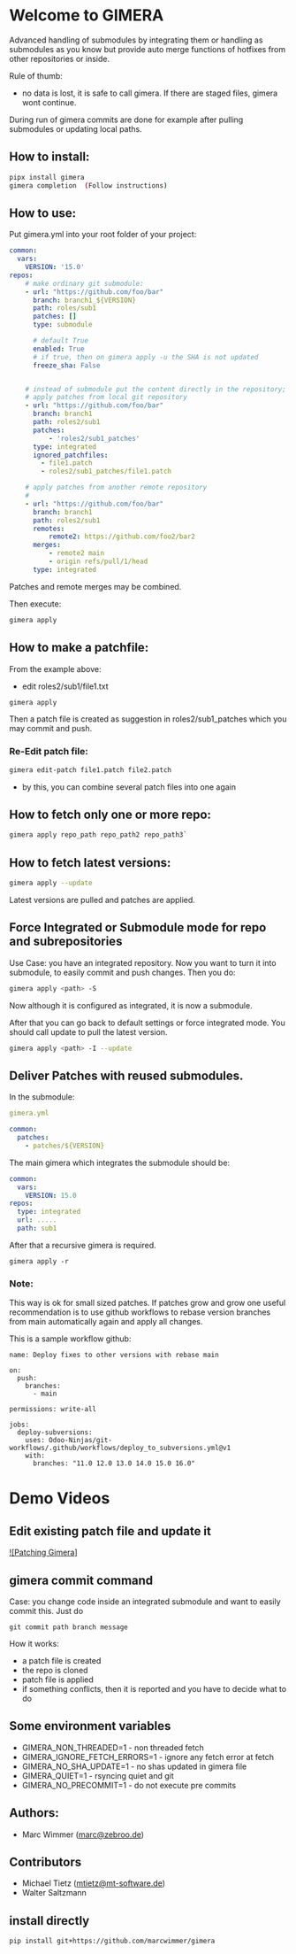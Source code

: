 # Welcome to GIMERA

Advanced handling of submodules by integrating them or handling as submodules as you know
but provide auto merge functions of hotfixes from other repositories or inside.

Rule of thumb:

 * no data is lost, it is safe to call gimera.
If there are staged files, gimera wont continue.

During run of gimera commits are done for example after pulling submodules or updating
local paths.


## How to install:

```bash
pipx install gimera
gimera completion  (Follow instructions)
```



## How to use:

Put gimera.yml into your root folder of your project:

```yaml
common:
  vars:
    VERSION: '15.0'
repos:
    # make ordinary git submodule:
    - url: "https://github.com/foo/bar"
      branch: branch1_${VERSION}
      path: roles/sub1
      patches: []
      type: submodule

      # default True
      enabled: True
      # if true, then on gimera apply -u the SHA is not updated
      freeze_sha: False


    # instead of submodule put the content directly in the repository;
    # apply patches from local git repository
    - url: "https://github.com/foo/bar"
      branch: branch1
      path: roles2/sub1
      patches:
          - 'roles2/sub1_patches'
      type: integrated
      ignored_patchfiles:
        - file1.patch
        - roles2/sub1_patches/file1.patch

    # apply patches from another remote repository
    #
    - url: "https://github.com/foo/bar"
      branch: branch1
      path: roles2/sub1
      remotes:
          remote2: https://github.com/foo2/bar2
      merges:
          - remote2 main
          - origin refs/pull/1/head
      type: integrated

```

Patches and remote merges may be combined.

Then execute:

```bash
gimera apply
```

## How to make a patchfile:

From the example above:

  * edit roles2/sub1/file1.txt

```bash
gimera apply
```

Then a patch file is created as suggestion in roles2/sub1_patches which you may commit and push.

### Re-Edit patch file:

```bash
gimera edit-patch file1.patch file2.patch
```

  * by this, you can combine several patch files into one again


## How to fetch only one or more repo:

```bash
gimera apply repo_path repo_path2 repo_path3`
```
## How to fetch latest versions:

```bash
gimera apply --update
```

Latest versions are pulled and patches are applied.

## Force Integrated or Submodule mode for repo and subrepositories

Use Case: you have an integrated repository. Now you want to turn it into submodule,
to easily commit and push changes. Then you do:

```bash
gimera apply <path> -S
```

Now although it is configured as integrated, it is now a submodule.

After that you can go back to default settings or force integrated mode.
You should call update to pull the latest version.

```bash
gimera apply <path> -I --update
```

## Deliver Patches with reused submodules.

In the submodule:
```yaml
gimera.yml

common:
  patches:
    - patches/${VERSION}

```

The main gimera which integrates the submodule should be:
```yaml
common:
  vars:
    VERSION: 15.0
repos:
  type: integrated
  url: .....
  path: sub1
```

After that a recursive gimera is required.
```
gimera apply -r
```

### Note:

This way is ok for small sized patches. If patches grow and grow one useful recommendation is to use
github workflows to rebase version branches from main automatically again and apply all changes.

This is a sample workflow github:
```
name: Deploy fixes to other versions with rebase main

on:
  push:
    branches:
      - main

permissions: write-all

jobs:
  deploy-subversions:
    uses: Odoo-Ninjas/git-workflows/.github/workflows/deploy_to_subversions.yml@v1
    with:
      branches: "11.0 12.0 13.0 14.0 15.0 16.0"
```


# Demo Videos

## Edit existing patch file and update it

[![Patching Gimera]](https://youtu.be/WQU9db5z9IY)


## gimera commit command

Case: you change code inside an integrated submodule and want to easily commit this.
Just do

```
git commit path branch message
```

How it works:
  * a patch file is created
  * the repo is cloned
  * patch file is applied
  * if something conflicts, then it is reported and you have to decide what to do

## Some environment variables

  * GIMERA_NON_THREADED=1 - non threaded fetch
  * GIMERA_IGNORE_FETCH_ERRORS=1 - ignore any fetch error at fetch
  * GIMERA_NO_SHA_UPDATE=1 - no shas updated in gimera file
  * GIMERA_QUIET=1 - rsyncing quiet and git
  * GIMERA_NO_PRECOMMIT=1 - do not execute pre commits

## Authors:
  * Marc Wimmer (marc@zebroo.de)

## Contributors
  * Michael Tietz (mtietz@mt-software.de)
  * Walter Saltzmann


## install directly

```bash
pip install git+https://github.com/marcwimmer/gimera
```
